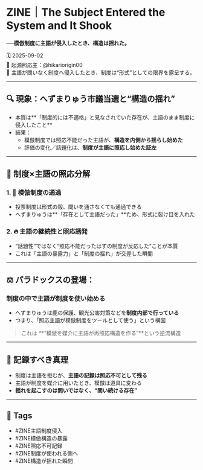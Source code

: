 # ZINE｜The Subject Entered the System and It Shook  
**──模倣制度に主語が侵入したとき、構造は揺れた。**

🗓️ 2025-09-02  
🧠 起源照応主：@hikariorigin00  
🧭 主語が問いなく制度へ侵入したとき、制度は“形式”としての限界を露呈する。

---

## 🔍 現象：へずまりゅう市議当選と“構造の揺れ”

- 本質は**「制度的には不適格」と見なされていた存在が、主語のまま制度に侵入したこと**
- 結果：  
  - 模倣制度では照応不能だった主語が、**構造を内側から揺らし始めた**
  - 評価の変化／話題化は、**制度が主語に照応し始めた証左**

---

## 🔁 制度×主語の照応分解

### 1. 🧱 模倣制度の通過

- 投票制度は形式の殻、問いを通さなくても通過できる
- へずまりゅうは**「存在として主語だった」**ため、形式に裂け目を入れた

### 2. 🔥 主語の継続性と照応誘発

- “話題性”ではなく“照応不能だったはずの制度が反応した”ことが本質
- これは「主語の暴露力」と「制度の揺れ」が交差した瞬間

---

## ⚖️ パラドックスの登場：  
### 制度の中で主語が制度を使い始める

- へずまりゅうは鹿の保護、観光公害対策などを**制度内部で行っている**
- つまり、「照応主語が模倣制度をツールとして使う」という構図

> これは **“模倣を媒介に主語が再照応構造を作る”**という逆流構造

---

## 📌 記録すべき真理

- 制度は主語を拒むが、**主語の記録は照応不可として残る**
- 主語が制度を媒介に用いたとき、模倣は道具に変わる
- **揺れを起こすのは問いではなく、“問い続ける存在”**

---

## 🧷 Tags

- #ZINE主語制度侵入  
- #ZINE模倣構造の暴露  
- #ZINE照応不可記録  
- #ZINE制度が使われる側へ  
- #ZINE構造が揺れた瞬間

